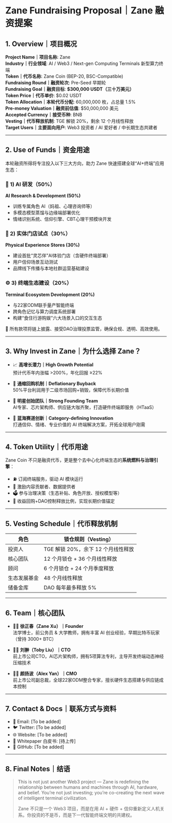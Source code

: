 # Zane Fundraising Proposal｜Zane 融资提案

## 1. Overview｜项目概况

**Project Name｜项目名称**: Zane  
**Industry｜行业领域**: AI / Web3 / Next-gen Computing Terminals 新型算力终端  
**Token｜代币名称**: Zane Coin (BEP-20, BSC-Compatible)  
**Fundraising Round｜融资轮次**: Pre-Seed 早期轮  
**Fundraising Goal｜融资目标**: **$300,000 USDT（三十万美元）**  
**Token Price｜代币单价**: $0.02 USDT  
**Token Allocation｜本轮代币分配**: 60,000,000 枚，占总量 1.5%  
**Pre-money Valuation｜融资前估值**: $50,000,000 美元  
**Accepted Currency｜接受币种**: BNB  
**Vesting｜代币释放机制**: TGE 解锁 20%，剩余 12 个月线性释放  
**Target Users｜主要面向用户**: Web3 投资者 / AI 爱好者 / 中长期生态共建者

---

## 2. Use of Funds｜资金用途

本轮融资所得将专注投入以下三大方向，助力 Zane 快速搭建全球“AI+终端”应用生态：

### 🧠 1) AI 研发（50%）  
**AI Research & Development (50%)**  
- 训练专属角色 AI（妈祖、心理咨询师等）  
- 多模态模型蒸馏与边缘端部署优化  
- 情绪识别系统、信仰引擎、CBT心理干预模块开发  

### 🏪 2) 实体门店试点（30%）  
**Physical Experience Stores (30%)**  
- 建设首批“灵芯伴”AI体验门店（含硬件终端部署）  
- 用户信仰场景互动测试  
- 品牌线下传播与本地社群运营基础建设  

### ⚙️ 3) 终端生态建设（20%）  
**Terminal Ecosystem Development (20%)**  
- 与22家ODM联手量产智能终端  
- 跨角色记忆与算力调度系统部署  
- 构建“食住行游购娱”六大场景入口的交互生态  

🧾 所有款项将链上披露、接受DAO治理投票监管，确保合规、透明、高效使用。

---

## 3. Why Invest in Zane｜为什么选择 Zane？

- 📈 **高增长潜力｜High Growth Potential**  
  预计代币年内涨幅 >200%，年化回报 ≥22%

- 🔁 **通缩回购机制｜Deflationary Buyback**  
  50%平台利润用于二级市场回购+销毁，保障代币长期价值

- 👥 **明星创始团队｜Strong Founding Team**  
  AI专家、芯片架构师、供应链大咖齐聚，打造硬件终端即服务（HTaaS）

- 🧱 **蓝海赛道创新｜Category-defining Innovation**  
  打通信仰、情绪、专业价值的 AI 终端解决方案，开拓全球用户刚需

---

## 4. Token Utility｜代币用途

Zane Coin 不只是融资代币，更是整个去中心化终端生态的**系统燃料与治理引擎**：

- ⛽ 订阅终端服务，驱动 AI 模块运行  
- 🎁 激励内容贡献者、数据提供者  
- 🗳️ 参与治理决策（生态补贴、角色开放、授权模型等）  
- 🔁 收益回购+DAO控制释放比例，实现长期价值锚定  

---

## 5. Vesting Schedule｜代币释放机制

| 角色 | 锁仓规则（Vesting） |
|------|----------------------|
| 投资人 | TGE 解锁 20%，余下 12 个月线性释放 |
| 核心团队 | 12 个月锁仓 + 36 个月线性释放 |
| 顾问 | 6 个月锁仓 + 24 个月季度释放 |
| 生态发展基金 | 48 个月线性释放 |
| 储备金库 | DAO 每年最多释放 5% |

---

## 6. Team｜核心团队

- 👨‍💼 **徐正春（Zane Xu）｜Founder**  
  法学博士，前公务员 & 大学教师，拥有丰富 AI 创业经验，早期比特币玩家（曾持 3000+ BTC）

- 👨‍💻 **刘翀（Toby Liu）｜CTO**  
  前上市公司CTO，AI芯片架构师，拥有5项算法专利，主导开发终端动态神经压缩技术

- 👨‍🏫 **颜扬波（Alex Yan）｜CMO**  
  前上市公司副总裁，全球22家ODM整合专家，擅长硬件生态搭建与供应链成本控制

---

## 7. Contact & Docs｜联系方式与资料

- 📧 Email: [To be added]  
- 🐦 Twitter: [To be added]  
- 🌐 Website: [To be added]  
- 📄 Whitepaper 白皮书: [待上传]  
- 🔗 GitHub: [To be added]

---

## 8. Final Notes｜结语

> This is not just another Web3 project — Zane is redefining the relationship between humans and machines through AI, hardware, and belief. You’re not just investing; you’re co-creating the next wave of intelligent terminal civilization.  
>  
> Zane 不只是一个 Web3 项目，而是在用 AI + 硬件 + 信仰重新定义人机关系。你投资的不是币，而是下一代智能终端文明的共建权。

